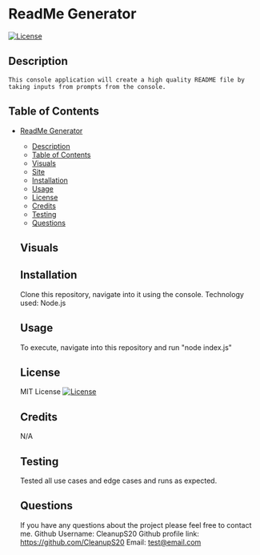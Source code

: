 
  
  # ReadMe Generator
  [![License](https://img.shields.io/badge/License-MIT-blue.svg)](https://opensource.org/licenses/MIT)
  
  ## Description
    This console application will create a high quality README file by taking inputs from prompts from the console. 
  
  ## Table of Contents
- [ReadMe Generator](#readme-generator)
  - [Description](#description)
  - [Table of Contents](#table-of-contents)
  - [Visuals](#visuals)
  - [Site](#site)
  - [Installation](#installation)
  - [Usage](#usage)
  - [License](#license)
  - [Credits](#credits)
  - [Testing](#testing)
  - [Questions](#questions)
  
  ## Visuals

  ## Installation
    Clone this repository, navigate into it using the console. Technology used: Node.js
  ## Usage

    To execute, navigate into this repository and run "node index.js"
  
  ## License
  MIT License
  [![License](https://img.shields.io/badge/License-MIT-blue.svg)](https://opensource.org/licenses/https://img.shields.io/badge/License-MIT-blue.svg)
  
  ## Credits

  N/A

  ## Testing
    Tested all use cases and edge cases and runs as expected.

  ## Questions
    If you have any questions about the project please feel free to contact me.
    Github Username: CleanupS20
    Github profile link: https://github.com/CleanupS20
    Email: test@email.com
      

